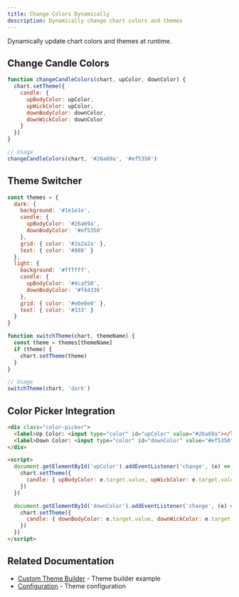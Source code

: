 ```yaml
---
title: Change Colors Dynamically
description: Dynamically change chart colors and themes
---
```


Dynamically update chart colors and themes at runtime.

## Change Candle Colors

```javascript
function changeCandleColors(chart, upColor, downColor) {
  chart.setTheme({
    candle: {
      upBodyColor: upColor,
      upWickColor: upColor,
      downBodyColor: downColor,
      downWickColor: downColor
    }
  })
}

// Usage
changeCandleColors(chart, '#26a69a', '#ef5350')
```

## Theme Switcher

```javascript
const themes = {
  dark: {
    background: '#1e1e1e',
    candle: {
      upBodyColor: '#26a69a',
      downBodyColor: '#ef5350'
    },
    grid: { color: '#2a2a2a' },
    text: { color: '#888' }
  },
  light: {
    background: '#ffffff',
    candle: {
      upBodyColor: '#4caf50',
      downBodyColor: '#f44336'
    },
    grid: { color: '#e0e0e0' },
    text: { color: '#333' }
  }
}

function switchTheme(chart, themeName) {
  const theme = themes[themeName]
  if (theme) {
    chart.setTheme(theme)
  }
}

// Usage
switchTheme(chart, 'dark')
```

## Color Picker Integration

```html
<div class="color-picker">
  <label>Up Color: <input type="color" id="upColor" value="#26a69a"></label>
  <label>Down Color: <input type="color" id="downColor" value="#ef5350"></label>
</div>

<script>
  document.getElementById('upColor').addEventListener('change', (e) => {
    chart.setTheme({
      candle: { upBodyColor: e.target.value, upWickColor: e.target.value }
    })
  })

  document.getElementById('downColor').addEventListener('change', (e) => {
    chart.setTheme({
      candle: { downBodyColor: e.target.value, downWickColor: e.target.value }
    })
  })
</script>
```

## Related Documentation

- [Custom Theme Builder](../../examples/custom-theme-builder) - Theme builder example
- [Configuration](../../reference/02_configuration) - Theme configuration